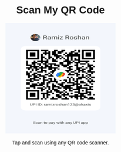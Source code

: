<!DOCTYPE html>
<html lang="en">
<head>
  <meta charset="UTF-8">
  <title>My QR Code</title>
  <style>
    body {
      font-family: Arial, sans-serif;
      text-align: center;
      margin-top: 100px;
    }
    img {
      width: 300px;
      height: 300px;
    }
  </style>
</head>
<body>
  <h1>Scan My QR Code</h1>
  <img src="GooglePay_QR.png" alt="My QR Code">
  <p>Tap and scan using any QR code scanner.</p>
</body>
</html>
